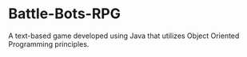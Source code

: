 # Battle-Bots-RPG
 A text-based game developed using Java that utilizes Object Oriented Programming principles.
